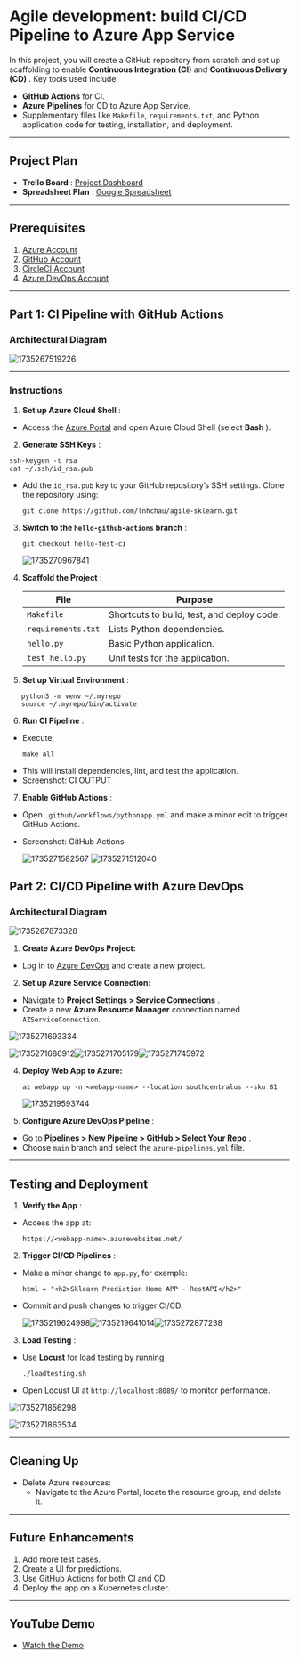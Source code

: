 # Agile development: build CI/CD Pipeline to Azure App Service

In this project, you will create a GitHub repository from scratch and set up scaffolding to enable **Continuous Integration (CI)** and  **Continuous Delivery (CD)** . Key tools used include:

* **GitHub Actions** for CI.
* **Azure Pipelines** for CD to Azure App Service.
* Supplementary files like `Makefile`, `requirements.txt`, and Python application code for testing, installation, and deployment.

---

## **Project Plan**

* **Trello Board** : [Project Dashboard](https://trello.com/b/BBqfWn2b/dashboard-ml-product)
* **Spreadsheet Plan** : [Google Spreadsheet](https://docs.google.com/spreadsheets/d/e/2PACX-1vQlBP_CzxOHPZOf_BYZ1rj1u6cuJKdOc_D0Sr_6S8p3LbHKIo8UlGiQzyleR67kNa_dsIuxgTIsUZex/pubhtml)

---

## **Prerequisites**

1. [Azure Account](https://portal.azure.com/)
2. [GitHub Account](http://github.com/)
3. [CircleCI Account](https://circleci.com/)
4. [Azure DevOps Account](https://dev.azure.com/)

---

## **Part 1: CI Pipeline with GitHub Actions**

### **Architectural Diagram**

![1735267519226](image/README/1735267519226.png)

---

### **Instructions**

1. **Set up Azure Cloud Shell** :

* Access the [Azure Portal](https://portal.azure.com/) and open Azure Cloud Shell (select  **Bash** ).

2. **Generate SSH Keys** :

```
ssh-keygen -t rsa
cat ~/.ssh/id_rsa.pub
```

- Add the `id_rsa.pub` key to your GitHub repository’s SSH settings. Clone the repository using:
  ```
  git clone https://github.com/lnhchau/agile-sklearn.git
  ```

3. **Switch to the `hello-github-actions` branch** :

   ```
   git checkout hello-test-ci
   ```

   ![1735270967841](https://file+.vscode-resource.vscode-cdn.net/u%3A/Day%20ta%20sai%20an/Udacity-DE-AWS-Azure/Azure/04_cloud_devops_azure/Uda_devops_2/flask-sklearn/image/README/1735270967841.png)
4. **Scaffold the Project** :

   | File                 | Purpose                                    |
   | -------------------- | ------------------------------------------ |
   | `Makefile`         | Shortcuts to build, test, and deploy code. |
   | `requirements.txt` | Lists Python dependencies.                 |
   | `hello.py`         | Basic Python application.                  |
   | `test_hello.py`    | Unit tests for the application.            |
5. **Set up Virtual Environment** :

```
   python3 -m venv ~/.myrepo
   source ~/.myrepo/bin/activate
```

6. **Run CI Pipeline** :

* Execute:

  ```
  make all
  ```

- This will install dependencies, lint, and test the application.
- Screenshot: CI OUTPUT

7. **Enable GitHub Actions** :

* Open `.github/workflows/pythonapp.yml` and make a minor edit to trigger GitHub Actions.
* Screenshot: GitHub Actions

  ![1735271582567](image/README/1735271582567.png)
  ![1735271512040](image/README/1735271512040.png)

## **Part 2: CI/CD Pipeline with Azure DevOps**

### **Architectural Diagram**

![1735267873328](image/README/1735267873328.png)

1. **Create Azure DevOps Project:**

* Log in to [Azure DevOps](https://dev.azure.com/) and create a new project.

2. **Set up Azure Service Connection:**

* Navigate to  **Project Settings > Service Connections** .
* Create a new **Azure Resource Manager** connection named `AZServiceConnection`.

![1735271693334](image/README/1735271693334.png)

![1735271686912](https://file+.vscode-resource.vscode-cdn.net/u%3A/Day%20ta%20sai%20an/Udacity-DE-AWS-Azure/Azure/04_cloud_devops_azure/Uda_devops_2/flask-sklearn/image/README/1735271686912.png)![1735271705179](image/README/1735271705179.png)![1735271745972](image/README/1735271745972.png)

4. **Deploy Web App to Azure:**

   ```
   az webapp up -n <webapp-name> --location southcentralus --sku B1
   ```

   ![1735219593744](image/README/1735219593744.png)
5. **Configure Azure DevOps Pipeline** :

* Go to  **Pipelines > New Pipeline > GitHub > Select Your Repo** .
* Choose `main` branch and select the `azure-pipelines.yml` file.

---

## **Testing and Deployment**

1. **Verify the App** :

* Access the app at:

  ```
  https://<webapp-name>.azurewebsites.net/
  ```

2. **Trigger CI/CD Pipelines** :

* Make a minor change to `app.py`, for example:
  ```
  html = "<h2>Sklearn Prediction Home APP - RestAPI</h2>"
  ```

- Commit and push changes to trigger CI/CD.


  ![1735219624998](image/README/1735219624998.png)![1735219641014](https://file+.vscode-resource.vscode-cdn.net/u%3A/Day%20ta%20sai%20an/Udacity-DE-AWS-Azure/Azure/04_cloud_devops_azure/Uda_devops_2/flask-sklearn/image/README/1735219641014.png)![1735272877238](image/README/1735272877238.png)

3. **Load Testing** :

* Use **Locust** for load testing by running
  ```
  ./loadtesting.sh
  ```

- Open Locust UI at `http://localhost:8089/` to monitor performance.

![1735271856298](image/README/1735271856298.png)

![1735271863534](image/README/1735271863534.png)

---

## **Cleaning Up**

* Delete Azure resources:
  * Navigate to the Azure Portal, locate the resource group, and delete it.

---

## **Future Enhancements**

1. Add more test cases.
2. Create a UI for predictions.
3. Use GitHub Actions for both CI and CD.
4. Deploy the app on a Kubernetes cluster.

---

## **YouTube Demo**

* [Watch the Demo](https://youtu.be/1zjTSBJavS8)
